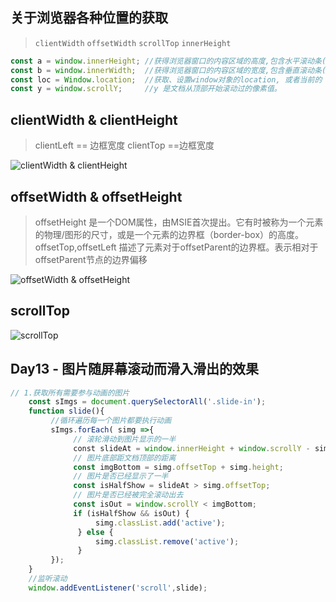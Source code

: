 ## 关于浏览器各种位置的获取
> `clientWidth` `offsetWidth` `scrollTop` `innerHeight`

```js
const a = window.innerHeight; //获得浏览器窗口的内容区域的高度,包含水平滚动条(如果有的话).
const b = window.innerWidth;  //获得浏览器窗口的内容区域的宽度,包含垂直滚动条(如果有的话).
const loc = Window.location;  //获取、设置window对象的location, 或者当前的 URL.
const y = window.scrollY;     //y 是文档从顶部开始滚动过的像素值。   

```
## clientWidth & clientHeight

>clientLeft == 边框宽度 clientTop ==边框宽度

![clientWidth & clientHeight](https://developer.mozilla.org/@api/deki/files/185/=Dimensions-client.png)

## offsetWidth & offsetHeight

> offsetHeight 是一个DOM属性，由MSIE首次提出。它有时被称为一个元素的物理/图形的尺寸，或是一个元素的边界框（border-box）的高度。
> offsetTop,offsetLeft 描述了元素对于offsetParent的边界框。表示相对于offsetParent节点的边界偏移

![offsetWidth & offsetHeight](https://developer.mozilla.org/@api/deki/files/186/=Dimensions-offset.png)

## scrollTop
![scrollTop](https://developer.mozilla.org/@api/deki/files/842/=ScrollTop.png)

## Day13 - 图片随屏幕滚动而滑入滑出的效果
```js
// 1.获取所有需要参与动画的图片
	const sImgs = document.querySelectorAll('.slide-in');
	function slide(){
	     //循环遍历每一个图片都要执行动画
	     sImgs.forEach( simg =>{
	          // 滚轮滑动到图片显示的一半 
	          const slideAt = window.innerHeight + window.scrollY - simg.height/2;
	          // 图片底部距文档顶部的距离
	          const imgBottom = simg.offsetTop + simg.height;
	          // 图片是否已经显示了一半
	          const isHalfShow = slideAt > simg.offsetTop;
	          // 图片是否已经被完全滚动出去
	          const isOut = window.scrollY < imgBottom;
	          if (isHalfShow && isOut) {
	               simg.classList.add('active');
	           } else {
	               simg.classList.remove('active');
	           }
	     });     
	}
	//监听滚动
	window.addEventListener('scroll',slide);
```
